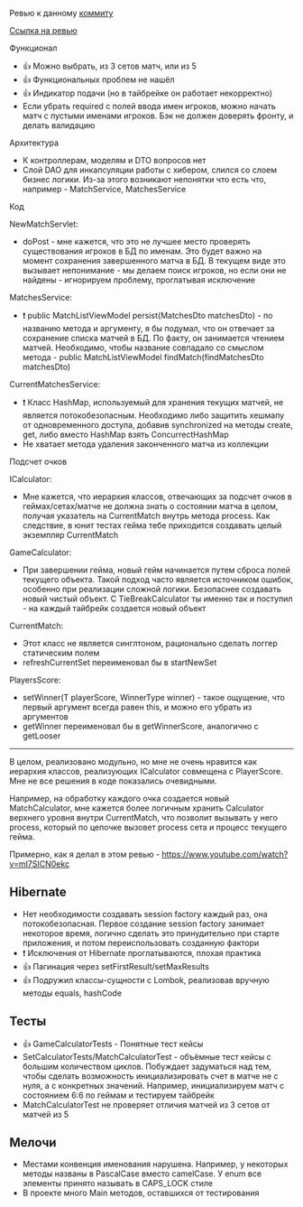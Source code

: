 Ревью к данному [коммиту](https://github.com/farneser/tennis-scoreboard/commit/8305f363669b09d554f044a3df9c836068fd0b94)

[Ссылка на ревью](https://t.me/zhukovsd_it_chat/26531)

Функционал

- 👍 Можно выбрать, из 3 сетов матч, или из 5
- 👍 Функциональных проблем не нашёл
- 👍 Индикатор подачи (но в тайбрейке он работает некорректно)
- Если убрать required с полей ввода имен игроков, можно начать матч с пустыми именами игроков. Бэк не должен доверять
  фронту, и делать валидацию

Архитектура

- К контроллерам, моделям и DTO вопросов нет
- Слой DAO для инкапсуляции работы с хибером, слился со слоем бизнес логики. Из-за этого возникают непонятки что есть
  что, например - MatchService, MatchesService

Код

NewMatchServlet:

- doPost - мне кажется, что это не лучшее место проверять существования игроков в БД по именам. Это будет важно на
  момент сохранения завершенного матча в БД. В текущем виде это вызывает непонимание - мы делаем поиск игроков, но если
  они не найдены - игнорируем проблему, проглатывая исключение

MatchesService:

- ❗️ public MatchListViewModel persist(MatchesDto matchesDto) - по названию метода и аргументу, я бы подумал, что он
  отвечает за сохранение списка матчей в БД. По факту, он занимается чтением матчей. Необходимо, чтобы название
  совпадало со смыслом метода - public MatchListViewModel findMatch(findMatchesDto matchesDto)

CurrentMatchesService:

- ❗️ Класс HashMap, используемый для хранения текущих матчей, не является потокобезопасным. Необходимо либо защитить
  хешмапу от одновременного доступа, добавив synchronized на методы create, get, либо вместо HashMap взять
  ConcurrectHashMap
- Не хватает метода удаления законченного матча из коллекции

Подсчет очков

ICalculator:

- Мне кажется, что иерархия классов, отвечающих за подсчет очков в геймах/сетах/матче не должна знать о состоянии матча
  в целом, получая указатель на CurrentMatch внутрь метода process. Как следствие, в юнит тестах гейма тебе приходится
  создавать целый экземпляр CurrentMatch

GameCalculator:

- При завершении гейма, новый гейм начинается путем сброса полей текущего объекта. Такой подход часто является
  источником ошибок, особенно при реализации сложной логики. Безопаснее создавать новый чистый объект. С
  TieBreakCalculator ты именно так и поступил - на каждый тайбрейк создается новый объект

CurrentMatch:

- Этот класс не является синглтоном, рационально сделать логгер статическим полем
- refreshCurrentSet переименовал бы в startNewSet

PlayersScore<T>:

- setWinner(T playerScore, WinnerType winner) - такое ощущение, что первый аргумент всегда равен this, и можно его
  убрать из аргументов
- getWinner переименовал бы в getWinnerScore, аналогично с getLooser

---

В целом, реализовано модульно, но мне не очень нравится как иерархия классов, реализующих ICalculator совмещена с
PlayerScore<T>. Мне не все решения в коде показались очевидными.

Например, на обработку каждого очка создается новый MatchCalculator, мне кажется более логичным хранить Calculator
верхнего уровня внутри CurrentMatch, что позволит вызывать у него process, который по цепочке вызовет process сета и
процесс текущего гейма.

Примерно, как я делал в этом ревью - https://www.youtube.com/watch?v=mI7SICN0ekc

## Hibernate

- Нет необходимости создавать session factory каждый раз, она потокобезопасная. Первое создание session factory занимает
  некоторое время, логично сделать это принудительно при старте приложения, и потом переиспользовать созданную фактори
- ❗️ Исключения от Hibernate проглатываются, плохая практика
- 👍 Пагинация через setFirstResult/setMaxResults
- 👍 Подружил классы-сущности с Lombok, реализовав вручную методы equals, hashCode

## Тесты

- 👍 GameCalculatorTests - Понятные тест кейсы
- SetCalculatorTests/MatchCalculatorTest - объёмные тест кейсы с большим количеством циклов. Побуждает задуматься над
  тем, чтобы сделать возможность инициализировать счет в матче не с нуля, а с конкретных значений. Например,
  инициализируем матч с состоянием 6:6 по геймам и тестируем тайбрейк
- MatchCalculatorTest не проверяет отличия матчей из 3 сетов от матчей из 5

## Мелочи

- Местами конвенция именования нарушена. Например, у некоторых методы названы в PascalCase вместо camelCase. У enum все
  элементы принято называть в CAPS_LOCK стиле
- В проекте много Main методов, оставшихся от тестирования
